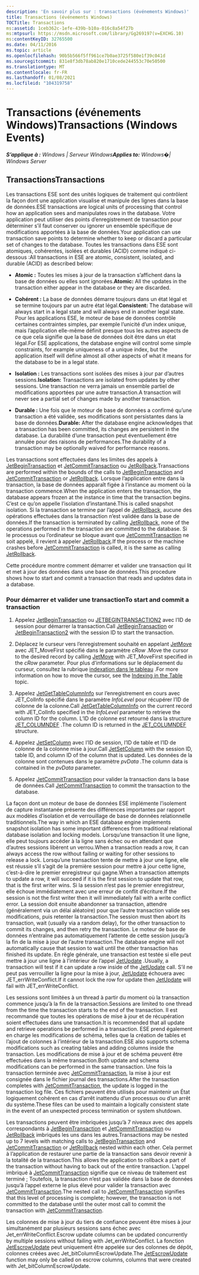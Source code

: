 ```yaml
---
description: 'En savoir plus sur : transactions (événements Windows)'
title: Transactions (événements Windows)
TOCTitle: Transactions
ms:assetid: 1ceb362c-1efe-439b-b10a-016c8a54f27b
ms:mtpsurl: https://msdn.microsoft.com/library/Gg269197(v=EXCHG.10)
ms:contentKeyID: 32765500
ms.date: 04/11/2016
ms.topic: article
ms.openlocfilehash: 90b5b566f5ff961ce7b0ae3725f580e1f39c041d
ms.sourcegitcommit: 831e8f3db78ab820e1710cede244553c70e50500
ms.translationtype: MT
ms.contentlocale: fr-FR
ms.lasthandoff: 01/08/2021
ms.locfileid: "104319758"
---
```

# <a name="transactions-windows-events"></a><span data-ttu-id="68814-103">Transactions (événements Windows)</span><span class="sxs-lookup"><span data-stu-id="68814-103">Transactions (Windows Events)</span></span>


<span data-ttu-id="68814-104">_**S’applique à :** Windows | Serveur Windows_</span><span class="sxs-lookup"><span data-stu-id="68814-104">_**Applies to:** Windows�| Windows Server_</span></span>

## <a name="transactions"></a><span data-ttu-id="68814-105">Transactions</span><span class="sxs-lookup"><span data-stu-id="68814-105">Transactions</span></span>

<span data-ttu-id="68814-106">Les transactions ESE sont des unités logiques de traitement qui contrôlent la façon dont une application visualise et manipule des lignes dans la base de données.</span><span class="sxs-lookup"><span data-stu-id="68814-106">ESE transactions are logical units of processing that control how an application sees and manipulates rows in the database.</span></span> <span data-ttu-id="68814-107">Votre application peut utiliser des points d’enregistrement de transaction pour déterminer s’il faut conserver ou ignorer un ensemble spécifique de modifications apportées à la base de données.</span><span class="sxs-lookup"><span data-stu-id="68814-107">Your application can use transaction save points to determine whether to keep or discard a particular set of changes to the database.</span></span> <span data-ttu-id="68814-108">Toutes les transactions dans ESE sont atomiques, cohérentes, isolées et durables (ACID) comme indiqué ci-dessous :</span><span class="sxs-lookup"><span data-stu-id="68814-108">All transactions in ESE are atomic, consistent, isolated, and durable (ACID) as described below:</span></span>

  - <span data-ttu-id="68814-109">**Atomic :** Toutes les mises à jour de la transaction s’affichent dans la base de données ou elles sont ignorées.</span><span class="sxs-lookup"><span data-stu-id="68814-109">**Atomic:** All the updates in the transaction either appear in the database or they are discarded.</span></span>

<!-- end list -->

  - <span data-ttu-id="68814-110">**Cohérent :** La base de données démarre toujours dans un état légal et se termine toujours par un autre état légal.</span><span class="sxs-lookup"><span data-stu-id="68814-110">**Consistent:** The database will always start in a legal state and will always end in another legal state.</span></span> <span data-ttu-id="68814-111">Pour les applications ESE, le moteur de base de données contrôle certaines contraintes simples, par exemple l’unicité d’un index unique, mais l’application elle-même définit presque tous les autres aspects de ce que cela signifie que la base de données doit être dans un état légal.</span><span class="sxs-lookup"><span data-stu-id="68814-111">For ESE applications, the database engine will control some simple constraints, for example uniqueness of a unique index, but the application itself will define almost all other aspects of what it means for the database to be in a legal state.</span></span>

<!-- end list -->

  - <span data-ttu-id="68814-112">**Isolation :** Les transactions sont isolées des mises à jour par d’autres sessions.</span><span class="sxs-lookup"><span data-stu-id="68814-112">**Isolation:** Transactions are isolated from updates by other sessions.</span></span> <span data-ttu-id="68814-113">Une transaction ne verra jamais un ensemble partiel de modifications apportées par une autre transaction.</span><span class="sxs-lookup"><span data-stu-id="68814-113">A transaction will never see a partial set of changes made by another transaction.</span></span>

<!-- end list -->

  - <span data-ttu-id="68814-114">**Durable :** Une fois que le moteur de base de données a confirmé qu’une transaction a été validée, ses modifications sont persistantes dans la base de données.</span><span class="sxs-lookup"><span data-stu-id="68814-114">**Durable:** After the database engine acknowledges that a transaction has been committed, its changes are persistent in the database.</span></span> <span data-ttu-id="68814-115">La durabilité d’une transaction peut éventuellement être annulée pour des raisons de performances.</span><span class="sxs-lookup"><span data-stu-id="68814-115">The durability of a transaction may be optionally waived for performance reasons.</span></span>

<span data-ttu-id="68814-116">Les transactions sont effectuées dans les limites des appels à [JetBeginTransaction](./jetbegintransaction-function.md) et [JetCommitTransaction](./jetcommittransaction-function.md) ou [JetRollback](./jetrollback-function.md).</span><span class="sxs-lookup"><span data-stu-id="68814-116">Transactions are performed within the bounds of the calls to [JetBeginTransaction](./jetbegintransaction-function.md) and [JetCommitTransaction](./jetcommittransaction-function.md) or [JetRollback](./jetrollback-function.md).</span></span> <span data-ttu-id="68814-117">Lorsque l’application entre dans la transaction, la base de données apparaît figée à l’instance au moment où la transaction commence.</span><span class="sxs-lookup"><span data-stu-id="68814-117">When the application enters the transaction, the database appears frozen at the instance in time that the transaction begins.</span></span> <span data-ttu-id="68814-118">C’est ce qu’on appelle l’isolation d’instantané.</span><span class="sxs-lookup"><span data-stu-id="68814-118">This is called snapshot isolation.</span></span> <span data-ttu-id="68814-119">Si la transaction se termine par l’appel de [JetRollback](./jetrollback-function.md), aucune des opérations effectuées dans la transaction n’est validée dans la base de données.</span><span class="sxs-lookup"><span data-stu-id="68814-119">If the transaction is terminated by calling [JetRollback](./jetrollback-function.md), none of the operations performed in the transaction are committed to the database.</span></span> <span data-ttu-id="68814-120">Si le processus ou l’ordinateur se bloque avant que [JetCommitTransaction](./jetcommittransaction-function.md) ne soit appelé, il revient à appeler [JetRollback](./jetrollback-function.md).</span><span class="sxs-lookup"><span data-stu-id="68814-120">If the process or the machine crashes before [JetCommitTransaction](./jetcommittransaction-function.md) is called, it is the same as calling [JetRollback](./jetrollback-function.md).</span></span>

<span data-ttu-id="68814-121">Cette procédure montre comment démarrer et valider une transaction qui lit et met à jour des données dans une base de données.</span><span class="sxs-lookup"><span data-stu-id="68814-121">This procedure shows how to start and commit a transaction that reads and updates data in a database.</span></span>

### <a name="to-start-and-commit-a-transaction"></a><span data-ttu-id="68814-122">Pour démarrer et valider une transaction</span><span class="sxs-lookup"><span data-stu-id="68814-122">To start and commit a transaction</span></span>

1.  <span data-ttu-id="68814-123">Appelez [JetBeginTransaction](./jetbegintransaction-function.md) ou [JETBEGINTRANSACTION2](./jetbegintransaction2-function.md) avec l’ID de session pour démarrer la transaction.</span><span class="sxs-lookup"><span data-stu-id="68814-123">Call [JetBeginTransaction](./jetbegintransaction-function.md) or [JetBeginTransaction2](./jetbegintransaction2-function.md) with the session ID to start the transaction.</span></span>

2.  <span data-ttu-id="68814-124">Déplacez le curseur vers l’enregistrement souhaité en appelant [JetMove](./jetmove-function.md) avec JET_MoveFirst spécifié dans le paramètre *cRow* .</span><span class="sxs-lookup"><span data-stu-id="68814-124">Move the cursor to the desired record by calling [JetMove](./jetmove-function.md) with JET_MoveFirst specified in the *cRow* parameter.</span></span> <span data-ttu-id="68814-125">Pour plus d’informations sur le déplacement du curseur, consultez la rubrique [indexation dans le tableau](./indexing-in-the-table.md) .</span><span class="sxs-lookup"><span data-stu-id="68814-125">For more information on how to move the cursor, see the [Indexing in the Table](./indexing-in-the-table.md) topic.</span></span>

3.  <span data-ttu-id="68814-126">Appelez [JetGetTableColumnInfo](./jetgettablecolumninfo-function.md) sur l’enregistrement en cours avec JET_ColInfo spécifié dans le paramètre *InfoLevel* pour récupérer l’ID de colonne de la colonne.</span><span class="sxs-lookup"><span data-stu-id="68814-126">Call [JetGetTableColumnInfo](./jetgettablecolumninfo-function.md) on the current record with JET_ColInfo specified in the *InfoLevel* parameter to retrieve the column ID for the column.</span></span> <span data-ttu-id="68814-127">L’ID de colonne est retourné dans la structure [JET_COLUMNDEF](./jet-columndef-structure.md) .</span><span class="sxs-lookup"><span data-stu-id="68814-127">The column ID is returned in the [JET_COLUMNDEF](./jet-columndef-structure.md) structure.</span></span>

4.  <span data-ttu-id="68814-128">Appelez [JetSetColumn](./jetsetcolumn-function.md) avec l’ID de session, l’ID de table et l’ID de colonne de la colonne mise à jour.</span><span class="sxs-lookup"><span data-stu-id="68814-128">Call [JetSetColumn](./jetsetcolumn-function.md) with the session ID, table ID, and column ID of the column that is updated.</span></span> <span data-ttu-id="68814-129">Les données de la colonne sont contenues dans le paramètre *pvData* .</span><span class="sxs-lookup"><span data-stu-id="68814-129">The column data is contained in the *pvData* parameter.</span></span>

5.  <span data-ttu-id="68814-130">Appelez [JetCommitTransaction](./jetcommittransaction-function.md) pour valider la transaction dans la base de données.</span><span class="sxs-lookup"><span data-stu-id="68814-130">Call [JetCommitTransaction](./jetcommittransaction-function.md) to commit the transaction to the database.</span></span>

<span data-ttu-id="68814-131">La façon dont un moteur de base de données ESE implémente l’isolement de capture instantanée présente des différences importantes par rapport aux modèles d’isolation et de verrouillage de base de données relationnelle traditionnels.</span><span class="sxs-lookup"><span data-stu-id="68814-131">The way in which an ESE database engine implements snapshot isolation has some important differences from traditional relational database isolation and locking models.</span></span> <span data-ttu-id="68814-132">Lorsqu’une transaction lit une ligne, elle peut toujours accéder à la ligne sans échec ou en attendant que d’autres sessions libèrent un verrou.</span><span class="sxs-lookup"><span data-stu-id="68814-132">When a transaction reads a row, it can always access the row without failing or waiting for other sessions to release a lock.</span></span> <span data-ttu-id="68814-133">Lorsqu’une transaction tente de mettre à jour une ligne, elle est réussie s’il s’agit de la première session pour mettre à jour cette ligne, c’est-à-dire le premier enregistreur qui gagne.</span><span class="sxs-lookup"><span data-stu-id="68814-133">When a transaction attempts to update a row, it will succeed if it is the first session to update that row, that is the first writer wins.</span></span> <span data-ttu-id="68814-134">Si la session n’est pas le premier enregistreur, elle échoue immédiatement avec une erreur de conflit d’écriture.</span><span class="sxs-lookup"><span data-stu-id="68814-134">If the session is not the first writer then it will immediately fail with a write conflict error.</span></span> <span data-ttu-id="68814-135">La session doit ensuite abandonner sa transaction, attendre (généralement via un délai aléatoire) pour que l’autre transaction valide ses modifications, puis retenter la transaction.</span><span class="sxs-lookup"><span data-stu-id="68814-135">The session must then abort its transaction, wait (usually via a random delay), for the other transaction to commit its changes, and then retry the transaction.</span></span> <span data-ttu-id="68814-136">Le moteur de base de données n’entraîne pas automatiquement l’attente de cette session jusqu’à la fin de la mise à jour de l’autre transaction.</span><span class="sxs-lookup"><span data-stu-id="68814-136">The database engine will not automatically cause that session to wait until the other transaction has finished its update.</span></span> <span data-ttu-id="68814-137">En règle générale, une transaction est testée si elle peut mettre à jour une ligne à l’intérieur de l’appel [JetUpdate](./jetupdate-function.md) .</span><span class="sxs-lookup"><span data-stu-id="68814-137">Usually, a transaction will test if it can update a row inside of the [JetUpdate](./jetupdate-function.md) call.</span></span> <span data-ttu-id="68814-138">S’il ne peut pas verrouiller la ligne pour la mise à jour, [JetUpdate](./jetupdate-function.md) échouera avec JET_errWriteConflict.</span><span class="sxs-lookup"><span data-stu-id="68814-138">If it cannot lock the row for update then [JetUpdate](./jetupdate-function.md) will fail with JET_errWriteConflict.</span></span>

<span data-ttu-id="68814-139">Les sessions sont limitées à un thread à partir du moment où la transaction commence jusqu’à la fin de la transaction.</span><span class="sxs-lookup"><span data-stu-id="68814-139">Sessions are limited to one thread from the time the transaction starts to the end of the transaction.</span></span> <span data-ttu-id="68814-140">Il est recommandé que toutes les opérations de mise à jour et de récupération soient effectuées dans une transaction.</span><span class="sxs-lookup"><span data-stu-id="68814-140">It is recommended that all update and retrieve operations be performed in a transaction.</span></span> <span data-ttu-id="68814-141">ESE prend également en charge les modifications de schéma, telles que la création de tables et l’ajout de colonnes à l’intérieur de la transaction.</span><span class="sxs-lookup"><span data-stu-id="68814-141">ESE also supports schema modifications such as creating tables and adding columns inside the transaction.</span></span> <span data-ttu-id="68814-142">Les modifications de mise à jour et de schéma peuvent être effectuées dans la même transaction.</span><span class="sxs-lookup"><span data-stu-id="68814-142">Both update and schema modifications can be performed in the same transaction.</span></span> <span data-ttu-id="68814-143">Une fois la transaction terminée avec [JetCommitTransaction](./jetcommittransaction-function.md), la mise à jour est consignée dans le fichier journal des transactions.</span><span class="sxs-lookup"><span data-stu-id="68814-143">After the transaction completes with [JetCommitTransaction](./jetcommittransaction-function.md), the update is logged in the transaction log file.</span></span> <span data-ttu-id="68814-144">Ces fichiers peuvent être utilisés pour maintenir un État logiquement cohérent en cas d’arrêt inattendu d’un processus ou d’un arrêt du système.</span><span class="sxs-lookup"><span data-stu-id="68814-144">These files can be used to maintain a logically consistent state in the event of an unexpected process termination or system shutdown.</span></span>

<span data-ttu-id="68814-145">Les transactions peuvent être imbriquées jusqu’à 7 niveaux avec des appels correspondants à [JetBeginTransaction](./jetbegintransaction-function.md) et [JetCommitTransaction](./jetcommittransaction-function.md) ou [JetRollback](./jetrollback-function.md) imbriqués les uns dans les autres.</span><span class="sxs-lookup"><span data-stu-id="68814-145">Transactions may be nested up to 7 levels with matching calls to [JetBeginTransaction](./jetbegintransaction-function.md) and [JetCommitTransaction](./jetcommittransaction-function.md) or [JetRollback](./jetrollback-function.md) nested within each other.</span></span> <span data-ttu-id="68814-146">Cela permet à l’application de restaurer une partie de la transaction sans devoir revenir à la totalité de la transaction.</span><span class="sxs-lookup"><span data-stu-id="68814-146">This allows the application to rollback a part of the transaction without having to back out of the entire transaction.</span></span> <span data-ttu-id="68814-147">L’appel imbriqué à [JetCommitTransaction](./jetcommittransaction-function.md) signifie que ce niveau de traitement est terminé ; Toutefois, la transaction n’est pas validée dans la base de données jusqu’à l’appel externe le plus élevé pour valider la transaction avec [JetCommitTransaction](./jetcommittransaction-function.md).</span><span class="sxs-lookup"><span data-stu-id="68814-147">The nested call to [JetCommitTransaction](./jetcommittransaction-function.md) signifies that this level of processing is complete; however, the transaction is not committed to the database until the outer most call to commit the transaction with [JetCommitTransaction](./jetcommittransaction-function.md).</span></span>

<span data-ttu-id="68814-148">Les colonnes de mise à jour du tiers de confiance peuvent être mises à jour simultanément par plusieurs sessions sans échec avec Jet_errWriteConflict.</span><span class="sxs-lookup"><span data-stu-id="68814-148">Escrow update columns can be updated concurrently by multiple sessions without failing with Jet_errWriteConflict.</span></span> <span data-ttu-id="68814-149">La fonction [JetEscrowUpdate](./jetescrowupdate-function.md) peut uniquement être appelée sur des colonnes de dépôt, colonnes créées avec Jet_bitColumnEscrowUpdate.</span><span class="sxs-lookup"><span data-stu-id="68814-149">The [JetEscrowUpdate](./jetescrowupdate-function.md) function may only be called on escrow columns, columns that were created with Jet_bitColumnEscrowUpdate.</span></span>
